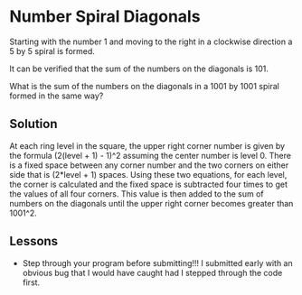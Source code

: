 # Number Spiral Diagonals

Starting with the number 1 and moving to the right in a clockwise direction a 
5 by 5 spiral is formed.

It can be verified that the sum of the numbers on the diagonals is 101.

What is the sum of the numbers on the diagonals in a 1001 by 1001 spiral 
formed in the same way?


## Solution 


At each ring level in the square, the upper right corner number is given by
the formula (2(level + 1) - 1)^2 assuming the center number is level 0. There 
is a fixed space between any corner number and the two corners on either side 
that is (2*level + 1) spaces.  Using these two equations, for each level, the
corner is calculated and the fixed space is subtracted four times to get the
values of all four corners.  This value is then added to the sum of numbers 
on the diagonals until the upper right corner becomes greater than 1001^2.


## Lessons


* Step through your program before submitting!!! I submitted early with an 
    obvious bug that I would have caught had I stepped through the code first. 